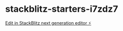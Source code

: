 # stackblitz-starters-i7zdz7

[Edit in StackBlitz next generation editor ⚡️](https://stackblitz.com/~/github.com/TechnologyJalex/stackblitz-starters-i7zdz7)